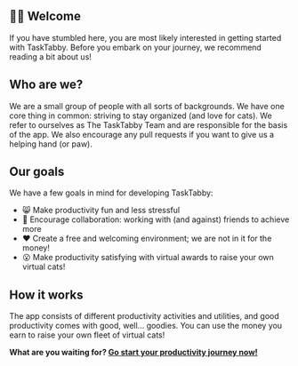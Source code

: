 ## 👋😸 Welcome

If you have stumbled here, you are most likely interested in getting started with TaskTabby. Before you embark on your journey, we recommend reading a bit about us!

## Who are we?

We are a small group of people with all sorts of backgrounds. We have one core thing in common: striving to stay organized (and love for cats). We refer to ourselves as The TaskTabby Team and are responsible for the basis of the app. We also encourage any pull requests if you want to give us a helping hand (or paw). 

## Our goals

We have a few goals in mind for developing TaskTabby:
- 😸 Make productivity fun and less stressful 
- 🙏 Encourage collaboration: working with (and against) friends to achieve more
- ❤️ Create a free and welcoming environment; we are not in it for the money!
- 😮 Make productivity satisfying with virtual awards to raise your own virtual cats!

## How it works

The app consists of different productivity activities and utilities, and good productivity comes with good, well... goodies. You can use the money you earn to raise your own fleet of virtual cats! 

**What are you waiting for? [Go start your productivity journey now!]()**
